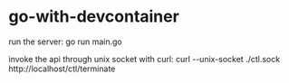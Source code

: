 # go-with-devcontainer

run the server:
go run main.go

invoke the api through unix socket with curl:
curl --unix-socket ./ctl.sock http://localhost/ctl/terminate